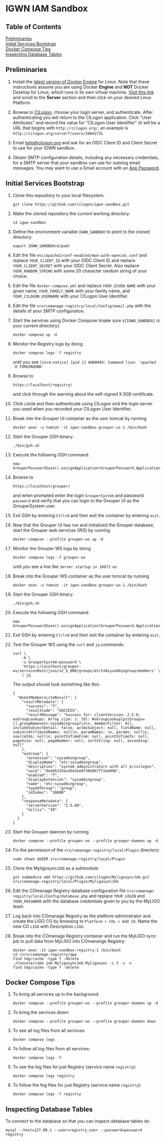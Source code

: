 # IGWN IAM Sandbox

## Table of Contents
[Preliminaries](#preliminaries)  
[Initial Services Bootstrap](#bootstrap)  
[Docker Compose Tips](#composetips)  
[Inspecting Database Tables](#databasetables)  

<a name="preliminaries"></a>
## Preliminaries

1. Install the [latest version of Docker Engine](https://docs.docker.com/engine/install/) 
for Linux. Note that these instructions assume you are using Docker **Engine** and
**NOT** Docker Desktop for Linux, which runs in its own virtual machine.
[Visit this link](https://docs.docker.com/engine/install/) and scroll to the **Server** section
and then click on your desired Linux Platform.

1. Browse to [CILogon](https://cilogon.org), choose your login server, and authenticate.
After authenticating you will return to the CILogon application. Click "User Attributes" and
record the value for "CILogon User Identifier" (it will be a URL that begins with `http://cilogon.org/`, an
example is `http://cilogon.org/serverT/users/2604273`). 

1. Email [help@cilogon.org](mailto:help@cilogon.org) and ask for an OIDC Client ID and Client Secret
to use for your IGWN sandbox.

1. Obtain SMTP configuration details, including any necessary credentials, for a SMTP server that your
sandbox can use for outoing email messages. You may want to use a Gmail account with 
an [App Password](https://support.google.com/mail/answer/185833?hl=en).

<a name="bootstrap"></a>
## Initial Services Bootstrap

1. Clone this repository to your local filesystem:

    ```
    git clone https://github.com/cilogon/igwn-sandbox.git
    ```

1. Make the cloned repository the current working directory:

    ```
    cd igwn-sandbox
    ```

1. Define the environment variable `IGWN_SANDBOX` to point to the 
cloned directory:

    ```
    export IGWN_SANDBOX=$(pwd)
    ```

1. Edit the file `etc/apache2/conf-enabled/mod-auth-openidc.conf` and replace `YOUR_CLIENT_ID` with your OIDC Client
   ID and replace `YOUR_CLIENT_SECRET` with your OIDC Client Secret. Also replace `YOUR_RANDOM_STRING` with some 20
   character random string of your choice.

1. Edit the file `docker-compose.yml` and replace `YOUR_GIVEN_NAME` with your given name, `YOUR_FAMILY_NAME` with
   your family name, and `YOUR_CILOGON_USERNAME` with your CILogon User Identifier.

1. Edit the file `srv/comanage-registry/local/Config/email.php` with the details of your SMTP configuration.

1. Start the services using Docker Compose (make sure `${IGWN_SANDBOX}` is your current directory):
    ```
    docker compose up -d
    ```

1. Monitor the Registry logs by doing

    ```
    docker compose logs -f registry
    ```

    until you see `[core:notice] [pid 1] AH00094: Command line: 'apache2 -D FOREGROUND'`

1. Browse to

    ```
    https://localhost/registry/
    ```

    and click through the warning about the self-signed X.509 certificate.

1. Click `LOGIN` and then authenticate using CILogon and the login server you used when you recorded
   your CILogon User Identifier.

1. Break into the Grouper UI container as the user tomcat by running

    ```
    docker exec -u tomcat -it igwn-sandbox-grouper-ui-1 /bin/bash
    ```

1. Start the Grouper GSH binary:

    ```
    ./bin/gsh.sh
    ```

1. Execute the following GSH command:

    ```
    new GrouperPasswordSave().assignApplication(GrouperPassword.Application.UI).assignUsername("GrouperSystem").assignPassword("password").save();
    ```

1. Browse to 

    ```
    https://localhost/grouper/
    ```

    and when prompted enter the login `GrouperSystem` and password `password` and verify that you can
    login to the Grouper UI as the GrouperSystem user.

1. Exit GSH by entering `Ctrl+d` and then exit the container by entering `exit`.

1. Now that the Grouper UI has run and initialized the Grouper database, start the Grouper web services (WS) by running

    ```
    docker compose --profile grouper-ws up -d
    ```

1. Monitor the Grouper WS logs by doing

    ```
    docker compose logs -f grouper-ws
    ```

    until you see a line like `Server startup in 10673 ms`

1. Break into the Grouper WS container as the user tomcat by running

    ```
    docker exec -u tomcat -it igwn-sandbox-grouper-ws-1 /bin/bash
    ```

1. Start the Grouper GSH binary:

    ```
    ./bin/gsh.sh
    ```

1. Execute the following GSH command:

    ```
    new GrouperPasswordSave().assignApplication(GrouperPassword.Application.WS).assignUsername("GrouperSystem").assignPassword("password").save();
    ```

1. Exit GSH by entering `Ctrl+d` and then exit the container by entering `exit`.

1. Test the Grouper WS using the `curl` and `jq` commands:

    ```
    curl \
        -k \
        -u GrouperSystem:password \
        'https://localhost/grouper-ws/servicesRest/json/v2_5_000/groups/etc%3Asysadmingroup/members' \
        | jq
    ```

    The output should look something like this:

    ```
    {
      "WsGetMembersLiteResult": {
        "resultMetadata": {
          "success": "T",
          "resultCode": "SUCCESS",
          "resultMessage": "Success for: clientVersion: 2.5.0, wsGroupLookups: Array size: 1: [0]: WsGroupLookup[pitGroups=[],groupName=etc:sysadmingroup]\n\n, memberFilter: All, includeSubjectDetail: false, actAsSubject: null, fieldName: null, subjectAttributeNames: null\n, paramNames: \n, params: null\n, sourceIds: null\n, pointInTimeFrom: null, pointInTimeTo: null, pageSize: null, pageNumber: null, sortString: null, ascending: null"
        },
        "wsGroup": {
          "extension": "sysadmingroup",
          "displayName": "etc:sysadmingroup",
          "description": "system administrators with all privileges",
          "uuid": "0ee05235ee2643ee8f3049b7ff2ee096",
          "enabled": "T",
          "displayExtension": "sysadmingroup",
          "name": "etc:sysadmingroup",
          "typeOfGroup": "group",
          "idIndex": "10000"
        },
        "responseMetadata": {
          "serverVersion": "2.5.60",
          "millis": "39"
        }
      }
    }
    ```

1. Start the Grouper daemon by running

    ```
    docker compose --profile grouper-ws --profile grouper-daemon up -d
    ```

1. Fix the permission of the `srv/comanage-registry/local/Plugin` directory:

    ```
    sudo chown $USER srv/comanage-registry/local/Plugin
    ```

1. Clone the MyligosyncJob as a submodule:

    ```
    git submodule add https://github.com/cilogon/MyligosyncJob.git srv/comanage-registry/local/Plugin/MyligosyncJob
    ```

1. Edit the COmanage Registry database configuration file `srv/comanage-registry/local/Config/database.php` and replace
`YOUR_LOGIN` and `YOUR_PASSWORD` with the database credentials given to you by the MyLIGO team.

1. Log back into COmanage Registry as the platform administrator and create the LIGO CO by browsing to
`Platform > COs > Add CO`. Name the new CO `LIGO` with Description `LIGO`.

1. Break into the COmanage Registry container and run the MyLIGO sync job to pull data from MyLIGO into COmanange Registry:
    ```
    docker exec -it igwn-sandbox-registry-1 /bin/bash
    cd /srv/comanage-registry/app
    find tmp/cache -type f -delete
    ./Console/cake job MyligosyncJob.Myligosync -c 2 -s -v
    find tmp/cache -type f -delete
    ```

<a name="composetips"></a>
## Docker Compose Tips

1. To bring all services up in the background:

    ```
    docker compose --profile grouper-ws --profile grouper-daemon up -d
    ```

1. To bring the services down:

    ```
    docker compose --profile grouper-ws --profile grouper-daemon down
    ```

1. To see all log files from all services:

    ```
    docker compose logs
    ```

1. To follow all log files from all services:

    ```
    docker compose logs -f
    ```

1. To see the log files for just Registry (service name `registry`):

    ```
    docker compose logs registry
    ```

1. To follow the fog files for just Registry (service name `registry`):

    ```
    docker compose logs -f registry
    ```

<a name="databasetables"></a>
## Inspecting Database Tables

To connect to the database so that you can inspect database tables do

```
mysql --host=127.00.1 --user=registry_user --password=password registry
```




